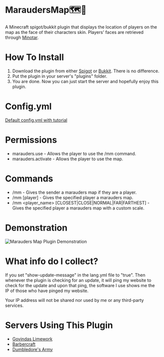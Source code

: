 # MaraudersMap:world_map::feet:
A Minecraft spigot/bukkit plugin that displays the location of players on the map as the face of their characters skin.
Players' faces are retrieved through [Minotar](http://minotar.net/).

# How To Install
1. Download the plugin from either [Spigot](https://www.spigotmc.org/resources/marauders-map.38505/) or [Bukkit](https://dev.bukkit.org/projects/marauders-map). There is no difference.
2. Put the plugin in your server's "plugins" folder.
3. You are done. Now you can just start the server and hopefully enjoy this plugin.

# Config.yml
[Default config.yml with tutorial](src/config.yml)

# Permissions
  + marauders.use - Allows the player to use the /mm command.
  + marauders.activate - Allows the player to use the map.

# Commands
  + /mm - Gives the sender a marauders map if they are a player.
  + /mm [player] - Gives the specified player a marauders map.
  + /mm <player_name> [CLOSEST|CLOSE|NORMAL|FAR|FARTHEST] - Gives the specified player a marauders map with a custom scale.

# Demonstration
![Marauders Map Plugin Demonstration](Demonstration/MaraudersMapDemonstration.gif)

# What info do I collect?
If you set "show-update-message" in the lang.yml file to "true". Then whenever the plugin is checking for an update, it will ping my website to check for the update and upon that ping, the software I use shows me the IP of those who have pinged my website.

Your IP address will not be shared nor used by me or any third-party services.

# Servers Using This Plugin
  + [Govindas Limework](http://gmn.us.to/)
  + [Barbercraft](http://mc-barbercraft.com/)
  + [Dumbledore's Army](http://dumbledoresarmy.enjin.com/)
